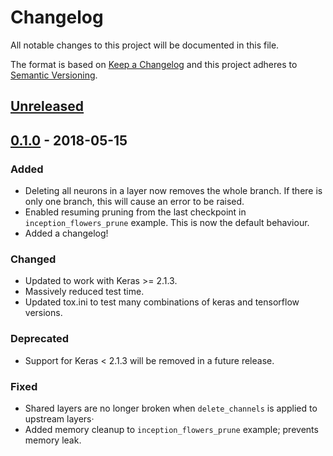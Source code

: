 # Changelog
All notable changes to this project will be documented in this file.

The format is based on [Keep a Changelog](http://keepachangelog.com/en/1.0.0/)
and this project adheres to [Semantic Versioning](http://semver.org/spec/v2.0.0.html).

## [Unreleased]

## [0.1.0] - 2018-05-15
### Added
- Deleting all neurons in a layer now removes the whole branch.
  If there is only one branch, this will cause an error to be raised.
- Enabled resuming pruning from the last checkpoint in `inception_flowers_prune`
  example. This is now the default behaviour.
- Added a changelog!

### Changed
- Updated to work with Keras >= 2.1.3.
- Massively reduced test time.
- Updated tox.ini to test many combinations of keras and tensorflow versions.

### Deprecated
- Support for Keras < 2.1.3 will be removed in a future release.

### Fixed
- Shared layers are no longer broken when `delete_channels` is applied to
  upstream layers·
- Added memory cleanup to `inception_flowers_prune` example; prevents memory leak.




[Unreleased]: https://github.com/BenWhetton/keras-surgeon/compare/0.1.0...HEAD
[0.1.0]: https://github.com/olivierlacan/keep-a-changelog/compare/0.0.1...0.1.0
